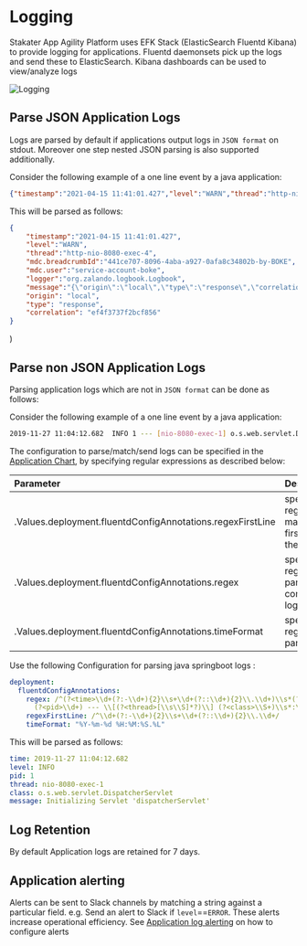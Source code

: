 # Logging

Stakater App Agility Platform uses EFK Stack (ElasticSearch Fluentd Kibana) to provide logging for applications. Fluentd daemonsets pick up the logs and send these to ElasticSearch. Kibana dashboards can be used to view/analyze logs

![Logging](./images/logging.jpg)

## Parse JSON Application Logs

Logs are parsed by default if applications output logs in `JSON format` on stdout. Moreover one step nested JSON parsing is also supported additionally.

Consider the following example of a one line event by a java application:

```json
{"timestamp":"2021-04-15 11:41:01.427","level":"WARN","thread":"http-nio-8080-exec-4","mdc":{"breadcrumbId":"441ce707-8096-4aba-a927-0afa8c34802b-by-BOKE","user":"service-account-boke"},"logger":"org.zalando.logbook.Logbook","message":"{\"origin\":\"local\",\"type\":\"response\",\"correlation\":\"ef4f3737f2bcf856\"}"}
```

This will be parsed as follows:

```json
{
    "timestamp":"2021-04-15 11:41:01.427",
    "level":"WARN",
    "thread":"http-nio-8080-exec-4",
    "mdc.breadcrumbId":"441ce707-8096-4aba-a927-0afa8c34802b-by-BOKE",
    "mdc.user":"service-account-boke",
    "logger":"org.zalando.logbook.Logbook",
    "message":"{\"origin\":\"local\",\"type\":\"response\",\"correlation\":\"ef4f3737f2bcf856\"}",
    "origin": "local",
    "type": "response",
    "correlation": "ef4f3737f2bcf856"
}
```

)

## Parse non JSON Application Logs

Parsing application logs which are not in `JSON format` can be done as follows:

Consider the following example of a one line event by a java application:

```sh
2019-11-27 11:04:12.682  INFO 1 --- [nio-8080-exec-1] o.s.web.servlet.DispatcherServlet        : Initializing Servlet 'dispatcherServlet'
```

The configuration to parse/match/send logs can be specified in the [Application Chart](https://github.com/stakater-charts/application), by specifying regular expressions as described below:

| Parameter | Description |
|:---|:---|
|.Values.deployment.fluentdConfigAnnotations.regexFirstLine|specify the regex to match the first line of the log|
|.Values.deployment.fluentdConfigAnnotations.regex|specify the regex to parse the complete log entry|
|.Values.deployment.fluentdConfigAnnotations.timeFormat|specify the regex to parse time|

Use the following Configuration for parsing java springboot logs :

```yaml
deployment:
  fluentdConfigAnnotations:
    regex: /^(?<time>\\d+(?:-\\d+){2}\\s+\\d+(?::\\d+){2}\\.\\d+)\\s*(?<level>\\S+)
      (?<pid>\\d+) --- \\[(?<thread>[\\s\\S]*?)\\] (?<class>\\S+)\\s*:\\s*(?<message>[\\s\\S]*?)(?=\\g<time>|\\Z)/
    regexFirstLine: /^\\d+(?:-\\d+){2}\\s+\\d+(?::\\d+){2}\\.\\d+/
    timeFormat: "%Y-%m-%d %H:%M:%S.%L"
```

This will be parsed as follows:

```yaml
time: 2019-11-27 11:04:12.682
level: INFO
pid: 1
thread: nio-8080-exec-1
class: o.s.web.servlet.DispatcherServlet
message: Initializing Servlet 'dispatcherServlet'
```

## Log Retention

By default Application logs are retained for 7 days.

## Application alerting

Alerts can be sent to Slack channels by matching a string against a particular field. e.g. Send an alert to Slack if `level`==`ERROR`. These alerts increase operational efficiency. See [Application log alerting](../alerting/log-alerts.md#Application-Logs-Alerting) on how to configure alerts

